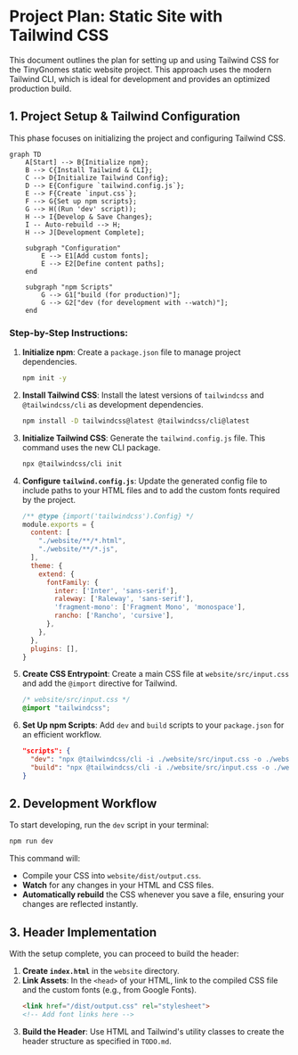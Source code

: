 # Project Plan: Static Site with Tailwind CSS

This document outlines the plan for setting up and using Tailwind CSS for the TinyGnomes static website project. This approach uses the modern Tailwind CLI, which is ideal for development and provides an optimized production build.

## 1. Project Setup & Tailwind Configuration

This phase focuses on initializing the project and configuring Tailwind CSS.

```mermaid
graph TD
    A[Start] --> B{Initialize npm};
    B --> C{Install Tailwind & CLI};
    C --> D{Initialize Tailwind Config};
    D --> E{Configure `tailwind.config.js`};
    E --> F{Create `input.css`};
    F --> G{Set up npm scripts};
    G --> H((Run 'dev' script));
    H --> I{Develop & Save Changes};
    I -- Auto-rebuild --> H;
    H --> J[Development Complete];

    subgraph "Configuration"
        E --> E1[Add custom fonts];
        E --> E2[Define content paths];
    end

    subgraph "npm Scripts"
        G --> G1["build (for production)"];
        G --> G2["dev (for development with --watch)"];
    end
```

### Step-by-Step Instructions:

1.  **Initialize npm**:
    Create a `package.json` file to manage project dependencies.
    ```bash
    npm init -y
    ```

2.  **Install Tailwind CSS**:
    Install the latest versions of `tailwindcss` and `@tailwindcss/cli` as development dependencies.
    ```bash
    npm install -D tailwindcss@latest @tailwindcss/cli@latest
    ```

3.  **Initialize Tailwind CSS**:
    Generate the `tailwind.config.js` file. This command uses the new CLI package.
    ```bash
    npx @tailwindcss/cli init
    ```

4.  **Configure `tailwind.config.js`**:
    Update the generated config file to include paths to your HTML files and to add the custom fonts required by the project.

    ```javascript
    /** @type {import('tailwindcss').Config} */
    module.exports = {
      content: [
        "./website/**/*.html",
        "./website/**/*.js",
      ],
      theme: {
        extend: {
          fontFamily: {
            inter: ['Inter', 'sans-serif'],
            raleway: ['Raleway', 'sans-serif'],
            'fragment-mono': ['Fragment Mono', 'monospace'],
            rancho: ['Rancho', 'cursive'],
          },
        },
      },
      plugins: [],
    }
    ```

5.  **Create CSS Entrypoint**:
    Create a main CSS file at `website/src/input.css` and add the `@import` directive for Tailwind.
    ```css
    /* website/src/input.css */
    @import "tailwindcss";
    ```

6.  **Set Up npm Scripts**:
    Add `dev` and `build` scripts to your `package.json` for an efficient workflow.

    ```json
    "scripts": {
      "dev": "npx @tailwindcss/cli -i ./website/src/input.css -o ./website/dist/output.css --watch",
      "build": "npx @tailwindcss/cli -i ./website/src/input.css -o ./website/dist/output.css --minify"
    }
    ```

## 2. Development Workflow

To start developing, run the `dev` script in your terminal:

```bash
npm run dev
```

This command will:
-   Compile your CSS into `website/dist/output.css`.
-   **Watch** for any changes in your HTML and CSS files.
-   **Automatically rebuild** the CSS whenever you save a file, ensuring your changes are reflected instantly.

## 3. Header Implementation

With the setup complete, you can proceed to build the header:

1.  **Create `index.html`** in the `website` directory.
2.  **Link Assets**: In the `<head>` of your HTML, link to the compiled CSS file and the custom fonts (e.g., from Google Fonts).
    ```html
    <link href="/dist/output.css" rel="stylesheet">
    <!-- Add font links here -->
    ```
3.  **Build the Header**: Use HTML and Tailwind's utility classes to create the header structure as specified in `TODO.md`.